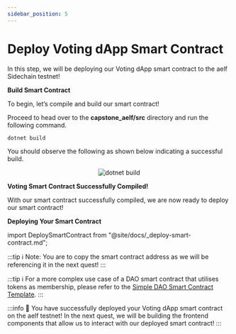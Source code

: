 ```yaml
---
sidebar_position: 5
---
```


# Deploy Voting dApp Smart Contract

In this step, we will be deploying our Voting dApp smart contract to the aelf Sidechain testnet!

**Build Smart Contract**

To begin, let’s compile and build our smart contract!

Proceed to head over to the **capstone_aelf/src** directory and run the following command.

```bash title="Terminal"
dotnet build
```

You should observe the following as shown below indicating a successful build.

<p align="center">
<img src="/img/cs-dotnet-build-contract.png" alt="dotnet build" width=""/>
</p>

**Voting Smart Contract Successfully Compiled!**

With our smart contract successfully compiled, we are now ready to deploy our smart contract!

**Deploying Your Smart Contract**

import DeploySmartContract from "@site/docs/\_deploy-smart-contract.md";

<DeploySmartContract/>

:::tip
ℹ️ Note: You are to copy the smart contract address as we will be referencing it in the next quest!
:::

:::tip
ℹ️ For a more complex use case of a DAO smart contract that utilises tokens as membership, please refer to the [Simple DAO Smart Contract Template](../../../tools/templates/simple-dao.md).
:::

:::info
🎉 You have successfully deployed your Voting dApp smart contract on the aelf testnet! In the next quest, we will be building the frontend components that allow us to interact with our deployed smart contract!
:::
